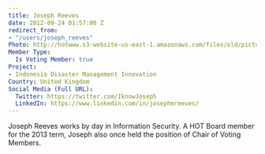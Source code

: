 ```yaml
---
title: Joseph Reeves
date: 2012-09-24 01:57:00 Z
redirect_from:
- "/users/joseph_reeves"
Photo: http://hotwww.s3-website-us-east-1.amazonaws.com/files/old/pictures/picture-45-1412130672.jpg
Member Type:
  Is Voting Member: true
Project:
- Indonesia Disaster Management Innovation
Country: United Kingdom
Social Media (Full URL):
  Twitter: https://twitter.com/IknowJoseph
  LinkedIn: https://www.linkedin.com/in/josephmreeves/
---
```


<p>Joseph Reeves works by day in Information Security. A HOT Board member for the 2013 term, Joseph also once held the position of Chair of Voting Members.</p>
